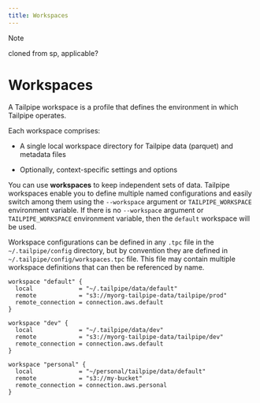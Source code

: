 ```yaml
---
title: Workspaces
---
```


>[!NOTE]
> cloned from sp, applicable?


# Workspaces

A Tailpipe workspace is a profile that defines the environment in which Tailpipe operates.

Each workspace comprises:

- A single local workspace directory for Tailpipe data (parquet) and metadata files

- Optionally, context-specific settings and options

You can use **workspaces** to keep independent sets of data. Tailpipe workspaces enable you to define multiple named configurations and easily switch among them using the `--workspace` argument or `TAILPIPE_WORKSPACE` environment variable.  If there is no `--workspace` argument or `TAILPIPE_WORKSPACE` environment variable, then the `default` workspace will be used.

Workspace configurations can be defined in any `.tpc` file in the `~/.tailpipe/config` directory, but by convention they are defined in `~/.tailpipe/config/workspaces.tpc` file. This file may contain multiple workspace definitions that can then be referenced by name.

```hcl
workspace "default" {
  local             = "~/.tailpipe/data/default"
  remote            = "s3://myorg-tailpipe-data/tailpipe/prod"
  remote_connection = connection.aws.default
}

workspace "dev" {
  local             = "~/.tailpipe/data/dev"
  remote            = "s3://myorg-tailpipe-data/tailpipe/dev"
  remote_connection = connection.aws.default
}

workspace "personal" {
  local             = "~/personal/tailpipe/data/default"
  remote            = "s3://my-bucket"
  remote_connection = connection.aws.personal
}

```



